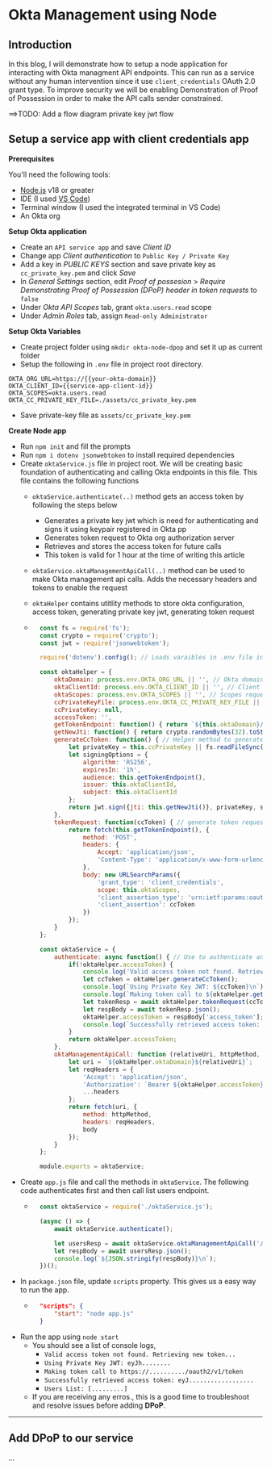 # Okta Management using Node

## Introduction

In this blog, I will demonstrate how to setup a node application for interacting with Okta managment API endpoints. This can run as a service without any human intervention since it use `client_credentials` OAuth 2.0 grant type. To improve security we will be enabling Demonstration of Proof of Possession in order to make the API calls sender constrained.

==>TODO: Add a flow diagram private key jwt flow

## Setup a service app with client credentials app

**Prerequisites**

You'll need the following tools:
  * [Node.js](https://nodejs.org/en) v18 or greater
  * IDE (I used [VS Code](https://code.visualstudio.com/))
  * Terminal window (I used the integrated terminal in VS Code)
  * An Okta org 

**Setup Okta application**
* Create an `API service app` and save *Client ID*
* Change app *Client authentication* to `Public Key / Private Key`
* Add a key in *PUBLIC KEYS* section and save private key as `cc_private_key.pem` and click *Save*
* In *General Settings* section, edit *Proof of possesion* > *Require Demonstrating Proof of Possession (DPoP) header in token requests* to `false`
* Under *Okta API Scopes* tab, grant `okta.users.read` scope
* Under *Admin Roles* tab, assign `Read-only Administrator`

**Setup Okta Variables**

* Create project folder using `mkdir okta-node-dpop` and set it up as current folder
* Setup the following in `.env` file in project root directory.
```
OKTA_ORG_URL=https://{{your-okta-domain}}
OKTA_CLIENT_ID={{service-app-client-id}}
OKTA_SCOPES=okta.users.read
OKTA_CC_PRIVATE_KEY_FILE=./assets/cc_private_key.pem
```
* Save private-key file as `assets/cc_private_key.pem`

**Create Node app**
  * Run `npm init` and fill the prompts
  * Run `npm i dotenv jsonwebtoken` to install required dependencies
  * Create `oktaService.js` file in project root. We will be creating basic foundation of authenticating and calling Okta endpoints in this file. This file contains the following functions
    * `oktaService.authenticate(..)` method gets an access token by following the steps below
        * Generates a private key jwt which is need for authenticating and signs it using keypair registered in Okta pp
        * Generates token request to Okta org authorization server
        * Retrieves and stores the access token for future calls
        * This token is valid for 1 hour at the time of writing this article
    *  `oktaService.oktaManagementApiCall(..)` method can be used to make Okta management api calls. Adds the necessary headers and tokens to enable the request
    * `oktaHelper` contains utitlity methods to store okta configuration, access token, generating private key jwt, generating token request

    * ```javascript
        const fs = require('fs');
        const crypto = require('crypto');
        const jwt = require('jsonwebtoken');

        require('dotenv').config(); // Loads varaibles in .env file into the environment

        const oktaHelper = {
            oktaDomain: process.env.OKTA_ORG_URL || '', // Okta domain URL
            oktaClientId: process.env.OKTA_CLIENT_ID || '', // Client ID of API service app
            oktaScopes: process.env.OKTA_SCOPES || '', // Scopes requested - Okta managment API scopes
            ccPrivateKeyFile: process.env.OKTA_CC_PRIVATE_KEY_FILE || '', // Private Key for singing Private key JWT
            ccPrivateKey: null,
            accessToken: '',
            getTokenEndpoint: function() { return `${this.oktaDomain}/oauth2/v1/token` }, // Token endpoint
            getNewJti: function() { return crypto.randomBytes(32).toString('hex') }, // Helper method to generate new identifier
            generateCcToken: function() { // Helper method to generate private key jwt
                let privateKey = this.ccPrivateKey || fs.readFileSync(this.ccPrivateKeyFile);
                let signingOptions = {
                    algorithm: 'RS256',
                    expiresIn: '1h',
                    audience: this.getTokenEndpoint(),
                    issuer: this.oktaClientId,
                    subject: this.oktaClientId
                };
                return jwt.sign({jti: this.getNewJti()}, privateKey, signingOptions);
            },
            tokenRequest: function(ccToken) { // generate token request using client_credentials grant type
                return fetch(this.getTokenEndpoint(), {
                    method: 'POST',
                    headers: {
                        Accept: 'application/json',
                        'Content-Type': 'application/x-www-form-urlencoded',
                    },
                    body: new URLSearchParams({
                        'grant_type': 'client_credentials',
                        scope: this.oktaScopes,
                        'client_assertion_type': 'urn:ietf:params:oauth:client-assertion-type:jwt-bearer',
                        'client_assertion': ccToken
                    })
                });
            }
        };

        const oktaService = {
            authenticate: async function() { // Use to authenticate and generate access token
                if(!oktaHelper.accessToken) { 
                    console.log('Valid access token not found. Retrieving new token...\n');
                    let ccToken = oktaHelper.generateCcToken();
                    console.log(`Using Private Key JWT: ${ccToken}\n`);
                    console.log(`Making token call to ${oktaHelper.getTokenEndpoint()}`);
                    let tokenResp = await oktaHelper.tokenRequest(ccToken);
                    let respBody = await tokenResp.json();
                    oktaHelper.accessToken = respBody['access_token'];
                    console.log(`Successfully retrieved access token: ${oktaHelper.accessToken}\n`);
                }
                return oktaHelper.accessToken;
            },
            oktaManagementApiCall: function (relativeUri, httpMethod, headers, body) { // Construct Okta management API calls 
                let uri = `${oktaHelper.oktaDomain}${relativeUri}`;
                let reqHeaders = {
                    'Accept': 'application/json',
                    'Authorization': `Bearer ${oktaHelper.accessToken}`,
                    ...headers
                };
                return fetch(uri, {
                    method: httpMethod,
                    headers: reqHeaders,
                    body
                });
            }
        };

        module.exports = oktaService;
      ```
  * Create `app.js` file and call the methods in `oktaService`. The following code authenticates first and then call list users endpoint.
    * ```javascript
        const oktaService = require('./oktaService.js');

        (async () => {
            await oktaService.authenticate();

            let usersResp = await oktaService.oktaManagementApiCall('/api/v1/users', 'GET');
            let respBody = await usersResp.json();
            console.log(`${JSON.stringify(respBody)}\n`);
        })();
      ```
  * In `package.json` file, update `scripts` property. This gives us a easy way to run the app.
    * ```json
        "scripts": {
            "start": "node app.js"
        }
      ```
  * Run the app using `node start`
    * You should see a list of console logs,
        * `Valid access token not found. Retrieving new token...`
        * `Using Private Key JWT: eyJh........`
        * `Making token call to https://........../oauth2/v1/token`
        * `Successfully retrieved access token: eyJ..................`
        * `Users List: [.........]`
    * If you are receiving any erros., this is a good time to troubleshoot and resolve issues before adding **DPoP**.

---

## Add DPoP to our service

...
